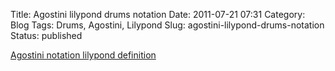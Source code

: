 Title: Agostini lilypond drums notation
Date: 2011-07-21 07:31
Category: Blog
Tags: Drums, Agostini, Lilypond
Slug: agostini-lilypond-drums-notation
Status: published

[Agostini notation lilypond
definition](files/agostini.ly)
